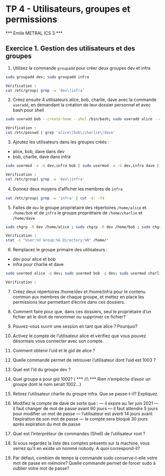 # TP 4 - Utilisateurs, groupes et permissions
*** Emile METRAL ICS 3 ***

## Exercice 1. Gestion des utilisateurs et des groupes

1. Utilisez la commande `groupadd` pour créer deux groupes dev et infra
```bash
sudo groupadd dev; sudo groupadd infra

Vérification : 
cat /etc/group| grep -w 'dev\|infra'
```

2. Créez ensuite 4 utilisateurs alice, bob, charlie, dave avec la commande `useradd`, en demandant la création de leur dossier personnel et avec bash pour shell
```bash
sudo useradd bob --create-home --shel /bin/bash; sudo useradd alice --create-home --shel /bin/bash; sudo useradd charlie --create-home --shel /bin/bash; sudo useradd dave --create-home --shel /bin/bash; 

Vérification : 
cat /etc/passwd | grep 'alice\|bob\|charlie\|dave'
```

3. Ajoutez les utilisateurs dans les groupes créés :
- alice, bob, dave dans dev
- bob, charlie, dave dans infra

```bash
sudo usermod -a -G dev,infra bob | sudo usermod -a -G dev,infra dave | sudo usermod -a -G dev alice | sudo usermod -a -G infra charlie 

Vérification : 
cat /etc/group| grep -w 'dev\|infra' 
```

4. Donnez deux moyens d’aﬀicher les membres de `infra`
```bash
cat /etc/group| grep -w 'infra' | cut -d: -f4
```

5. Faites de `dev` le groupe propriétaire des répertoires `/home/alice` et `/home/bob` et de `infra` le groupe propriétaire de `/home/charlie` et `/home/dave`
```bash
sudo chgrp -R dev /home/alice ; sudo chgrp -R dev /home/bob ; sudo chgrp -R infra /home/charlie ; sudo chgrp -R infra /home/dave ; 

Vérification : 
stat -c "User:%U Group:%G Directory:%N" /home/*
```

6. Remplacez le groupe primaire des utilisateurs :
- dev pour alice et bob
- infra pour charlie et dave

```bash
sudo usermod alice -g dev; sudo usermod bob -g dev; sudo usermod charlie -g infra; sudo usermod dave -g infra

Vérification : 

```

7. Créez deux répertoires /home/dev et /home/infra pour le contenu commun aux membres de chaque groupe, et mettez en place les permissions leur permettant d’écrire dans ces dossiers. 

8. Comment faire pour que, dans ces dossiers, seul le propriétaire d’un fichier ait le droit de renommer ou supprimer ce fichier?

9. Pouvez-vous ouvrir une session en tant que alice ? Pourquoi?

10. Activez le compte de l’utilisateur alice et vérifiez que vous pouvez désormais vous connecter avec son compte.

11. Comment obtenir l’uid et le gid de alice ?

12. Quelle commande permet de retrouver l’utilisateur dont l’uid est 1003 ?

13. Quel est l’id du groupe dev ?

14. Quel groupe a pour gid 1002? ( *** /!\ *** Rien n’empêche d’avoir un groupe dont le nom serait 1002...)

15. Retirez l’utilisateur charlie du groupe infra. Que se passe-t-il? Expliquez.

16. Modifiez le compte de dave de sorte que :
— il expire au 1er juin 2021
— il faut changer de mot de passe avant 90 jours
— il faut attendre 5 jours pour modifier un mot de passe
— l’utilisateur est averti 14 jours avant l’expiration de son mot de passe
— le compte sera bloqué 30 jours après expiration du mot de passe

17. Quel est l’interpréteur de commandes (Shell) de l’utilisateur root ?

18. Si vous regardez la liste des comptes présents sur la machine, vous verrez qu’il en existe un nommé nobody. A quoi correspond-il?

19. Par défaut, combien de temps la commande sudo conserve-t-elle votre mot de passe en mémoire? Quelle commande permet de forcer sudo à oublier votre mot de passe?